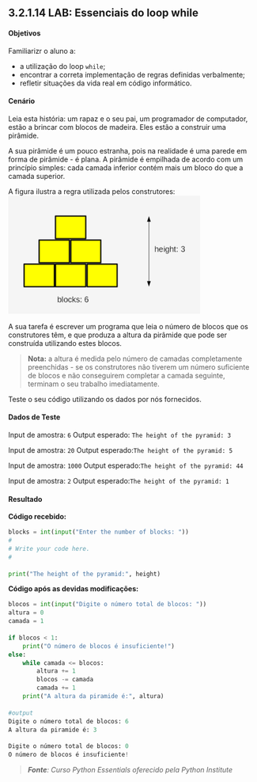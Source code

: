 ## 3.2.1.14 LAB: Essenciais do loop while

#### Objetivos

Familiarizr o aluno a:
- a utilização do loop ``while``;
- encontrar a correta implementação de regras definidas verbalmente;
- refletir situações da vida real em código informático.

#### Cenário

Leia esta história: um rapaz e o seu pai, um programador de computador, estão a brincar com blocos de madeira. Eles estão a construir uma pirâmide.

A sua pirâmide é um pouco estranha, pois na realidade é uma parede em forma de pirâmide - é plana. A pirâmide é empilhada de acordo com um princípio simples: cada camada inferior contém mais um bloco do que a camada superior.

A figura ilustra a regra utilizada pelos construtores:
![](../img/063_0_lab_32114.PNG)

A sua tarefa é escrever um programa que leia o número de blocos que os construtores têm, e que produza a altura da pirâmide que pode ser construída utilizando estes blocos.

>**Nota:** a altura é medida pelo número de camadas completamente preenchidas - se os construtores não tiverem um número suficiente de blocos e não conseguirem completar a camada seguinte, terminam o seu trabalho imediatamente.


Teste o seu código utilizando os dados por nós fornecidos.


#### Dados de Teste
Input de amostra: ``6``
Output esperado: ```The height of the pyramid: 3```
 
Input de amostra: ``20``
Output esperado:```The height of the pyramid: 5```

Input de amostra: ``1000``
Output esperado:```The height of the pyramid: 44```

Input de amostra: ``2``
Output esperado:```The height of the pyramid: 1```

####  Resultado

**Código recebido:**

```python
blocks = int(input("Enter the number of blocks: "))
#
# Write your code here.
#	

print("The height of the pyramid:", height)
```

**Código após as devidas modificações:**

```python
blocos = int(input("Digite o número total de blocos: "))
altura = 0
camada = 1

if blocos < 1:
    print("O número de blocos é insuficiente!")
else:   
    while camada <= blocos:
        altura += 1
        blocos -= camada
        camada += 1
    print("A altura da piramide é:", altura)

#output
Digite o número total de blocos: 6
A altura da piramide é: 3

Digite o número total de blocos: 0
O número de blocos é insuficiente!
```


>***Fonte**: Curso Python Essentials oferecido pela Python Institute*
